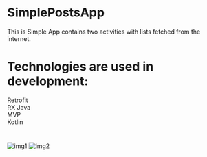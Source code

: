 # SimplePostsApp
This is Simple App contains two activities with lists fetched from the internet.
# Technologies are used in development:
Retrofit <br> 
RX Java  <br> 
MVP  <br> 
Kotlin <br> 

#
![img1](https://i.imgur.com/sHYubxE.png)
![img2](https://i.imgur.com/wmHXvJy.png)
